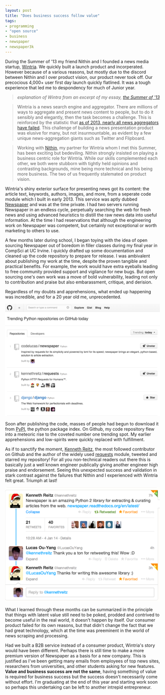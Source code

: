 ```yaml
---
layout: post
title: "Does business success follow value"
tags:
- programming
- "open source"
- business
- newspaper
- newspaper3k
---
```


During the Summer of '13 my friend Nithin and I founded a news media startup, [Wintria](http://wintria.com). We quickly built a launch product and incorperated. However because of a various reasons, but mostly due to the discord between Nithin and I over product vision, our product never took off. Our precocious 4,000+ user first day launch quickly flatlined. It was a tough experience that led me to despondency for much of Junior year.

> *explanation of Wintra from an excerpt of my essay, [the Summer of '13](https://codelucas.com/summer-of-13/)*

> Wintria is a news search engine and aggregator. There are millions of ways to aggregate and present news content to people, but to do it sensibly and elegantly, then the task becomes a challenge. This is reinforced by the statistic that [as of 2013, nearly all news aggregators have failed](http://www.quora.com/News-Aggregators/As-of-2013-why-have-personalized-news-startups-failed). This challenge of building a news presentation product was elusive for many, but not insurmountable, as evident by a few unique news-aggregation giants such as Twitter and Flipboard.

> Working with [Nithin](http://nithinjilla.com), my partner for Wintria whom I met this Summer, has been exciting but bedeviling. Nithin strongly insisted on playing a business centric role for Wintria. While our skills complemented each other, we both were stubborn with tightly held opinions and contrasting backgrounds, mine being more technical and his being more business. The two of us frequently stalemated on product vision.

Wintria's shiny exterior surface for presenting news got its content: the article text, keywords, authors, images, and more, from a seperate code module which I built in early 2013. This service was aptly dubbed [Newspaper](http://newspaper.readthedocs.org/en/latest/) and was at the time private. I had two servers running Newspaper in an endless cycle, perpetually searching the web for fresh news and using advanced heuristics to distill the raw news data into useful information. At the time I had reservations that although the engineering work on Newspaper was competent, but certainly not exceptional or worth marketing to others to use.

A few months later during school, I began toying with the idea of open sourcing Newspaper out of boredom in filler classes during my final year in CompSci at UC Irvine. I quickly drafted up some documentation and cleaned up the code repository to prepare for release. I was ambivalent about publishing my work at the time, despite the proven tangible and practical benefits. For example, the work would have extra eyeballs leading to free community provided support and vigilance for new bugs. But open sourcing one's own work was a move of bold vulnerability, leading not only to contribution and praise but also embarassment, critique, and derision.

Regardless of my doubts and apprehensions, what ended up happening was incredible, and for a 20 year old me, unprecedented.

![Number 1 on Github](/images/newspaper_trending_first.png)

Soon after publishing the code, masses of people had begun to download it from [PyPI](https://pypi.org/), the python package index. On Github, my code repository flew into a meteoric rise to the coveted number one trending spot. My earlier apprehensions and low-spirits were quickly replaced with fulfillment.

As if to sanctify the moment, [Kenneth Reitz](https://github.com/kennethreitz/), the most followed contributor on Github and the author of the widely used [requests](https://github.com/kennethreitz/requests) module, tweeted and starred my repository! For all you non-technical readers out there this is basically just a well known engineer publically giving another engineer high praise and endorsement. Seeing this unexpected success and validation in stark contrast against the failures that Nithin and I experienced with Wintria felt great. Triumph at last!

![Kenneth Reitz starring my repo!](/images/KR_tweeted_newspaper.png)

What I learned through these months can be summarized in the principle that things with latent value still need to be poked, prodded and contrived to become useful in the real world, it doesn't happen by itself. Our consumer product failed for its own reasons, but that didn't change the fact that we had great technology, which at the time was preeminent in the world of news scraping and processing.

Had we built a B2B service instead of a consumer product, Wintria's story would have been different. Perhaps there is still time to make a more premium version of Newspaper as a basis for a new company. This is justified as I've been getting many emails from employees of top news sites, researchers from universities, and other students asking for new features. **Value and business success are not the same**, having something of value is required for business success but the success doesn't necessarily come without effort. I'm graduating at the end of this year and starting work soon so perhaps this undertaking can be left to another intrepid entrepreneur.
